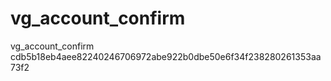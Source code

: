 # vg_account_confirm
vg_account_confirm 
cdb5b18eb4aee82240246706972abe922b0dbe50e6f34f238280261353aa73f2
